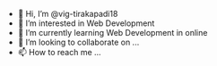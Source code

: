 - 👋 Hi, I’m @vig-tirakapadi18
- 👀 I’m interested in Web Development
- 🌱 I’m currently learning Web Development in online
- 💞️ I’m looking to collaborate on ...
- 📫 How to reach me ...

<!---
vig-tirakapadi18/vig-tirakapadi18 is a ✨ special ✨ repository because its `README.md` (this file) appears on your GitHub profile.
You can click the Preview link to take a look at your changes.
--->

